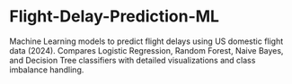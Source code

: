 # Flight-Delay-Prediction-ML
Machine Learning models to predict flight delays using US domestic flight data (2024). Compares Logistic Regression, Random Forest, Naive Bayes, and Decision Tree classifiers with detailed visualizations and class imbalance handling.
